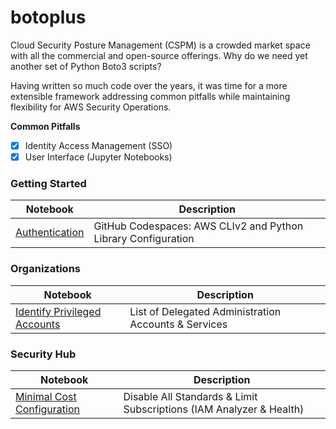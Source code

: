 # botoplus

Cloud Security Posture Management (CSPM) is a crowded market space with all the commercial and open-source offerings. Why do we need yet another set of Python Boto3 scripts? 

Having written so much code over the years, it was time for a more extensible framework addressing common pitfalls while maintaining flexibility for AWS Security Operations. 

**Common Pitfalls**

- [x] Identity Access Management (SSO)
- [x] User Interface (Jupyter Notebooks)

### Getting Started

| Notebook | Description |
| -------- | ----------- |
| [Authentication](authentication.ipynb) | GitHub Codespaces: AWS CLIv2 and Python Library Configuration |

### Organizations

| Notebook | Description |
| -------- | ----------- |
| [Identify Privileged Accounts](organizations/identify-privileged-accounts.ipynb) | List of Delegated Administration Accounts & Services |

### Security Hub

| Notebook | Description |
| -------- | ----------- |
| [Minimal Cost Configuration](securityhub/minimal-cost-configuration.ipynb) | Disable All Standards & Limit Subscriptions (IAM Analyzer & Health) |
